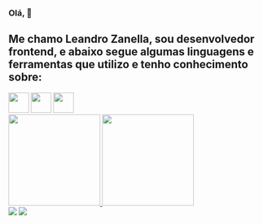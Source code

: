 ### Olá,  👋

## Me chamo Leandro Zanella, sou desenvolvedor frontend, e abaixo segue algumas linguagens e ferramentas que utilizo e tenho conhecimento sobre:

<img loading="lazy" src="https://cdn.jsdelivr.net/gh/devicons/devicon/icons/git/git-original.svg" width="40" height="40"/>
<img loading="lazy" src="https://cdn.jsdelivr.net/gh/devicons/devicon/icons/java/java-original.svg" width="40" height="40"/>
<img loading="lazy" src="https://cdn.jsdelivr.net/gh/devicons/devicon/icons/linux/linux-original.svg" width="40" height="40"/>

<div>
<a href="https://github.com/seu-usuário-aqui">
<img loading="lazy" height="180em" src="https://github-readme-stats.vercel.app/api/top-langs/?username=LeandroZanella&layout=compact&langs_count=7&theme=dracula"/>
<img loading="lazy" height="180em" src="https://github-readme-stats.vercel.app/api?LeandroZanella&show_icons=true&theme=dracula&include_all_commits=true&count_private=true"/>
</div>

<div>
<a href = "mailto:leandrozanella012@gmail.com"><img loading="lazy" src="https://img.shields.io/badge/Gmail-D14836?style=for-the-badge&logo=gmail&logoColor=white" target="_blank"></a>
<a href="https://www.linkedin.com/in/leandro-zanella-41549b259" target="_blank"><img loading="lazy" src="https://img.shields.io/badge/-LinkedIn-%230077B5?style=for-the-badge&logo=linkedin&logoColor=white" target="_blank"></a>
</div>
